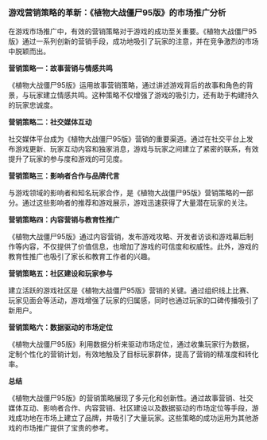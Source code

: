 ### 游戏营销策略的革新：《植物大战僵尸95版》的市场推广分析

在游戏市场推广中，有效的营销策略对于游戏的成功至关重要。《植物大战僵尸95版》通过一系列创新的营销手段，成功地吸引了玩家的注意，并在竞争激烈的市场中脱颖而出。

**营销策略一：故事营销与情感共鸣**

《植物大战僵尸95版》运用故事营销策略，通过讲述游戏背后的故事和角色的背景，与玩家建立情感共鸣。这种策略不仅增强了游戏的吸引力，还有助于构建持久的玩家忠诚度。

**营销策略二：社交媒体互动**

社交媒体平台成为《植物大战僵尸95版》营销的重要渠道。通过在社交平台上发布游戏更新、玩家互动内容和独家消息，游戏与玩家之间建立了紧密的联系，有效提升了玩家的参与度和游戏的可见度。

**营销策略三：影响者合作与品牌代言**

与游戏领域的影响者和知名玩家合作，是《植物大战僵尸95版》营销策略的一部分。通过这些影响者的推荐和游戏展示，游戏迅速获得了大量潜在玩家的关注。

**营销策略四：内容营销与教育性推广**

《植物大战僵尸95版》通过内容营销，发布游戏攻略、开发者访谈和游戏幕后制作等内容，不仅提供了价值信息，也增加了游戏的可信度和权威性。此外，游戏的教育性推广也吸引了家长和教育工作者的兴趣。

**营销策略五：社区建设和玩家参与**

建立活跃的游戏社区是《植物大战僵尸95版》营销的关键。通过组织线上比赛、玩家见面会等活动，游戏增强了玩家的归属感，同时也通过玩家的口碑传播吸引了新用户。

**营销策略六：数据驱动的市场定位**

《植物大战僵尸95版》利用数据分析来驱动市场定位，通过收集玩家行为数据，定制个性化的营销计划，有效地触及了目标玩家群体，提高了营销的精准度和转化率。

**总结**

《植物大战僵尸95版》的营销策略展现了多元化和创新性。通过故事营销、社交媒体互动、影响者合作、内容营销、社区建设以及数据驱动的市场定位等手段，游戏成功地在市场上建立了品牌，并吸引了大量玩家。这些策略的成功运用为其他游戏的市场推广提供了宝贵的参考。